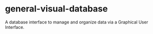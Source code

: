 # general-visual-database
A database interface to manage and organize data via a Graphical User Interface.